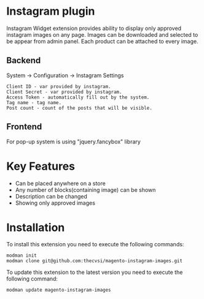 **Instagram plugin**
==
Instagram Widget extension provides ability to display only approved instagram images on any page. 
Images can be downloaded and selected to be appear from admin panel. Each product can be attached to every image.

**Backend**
--
System -> Configuration -> Instagram Settings

    Client ID - var provided by instagram.
    Client Secret - var provided by instagram.
    Access Token - automatically fill out by the system.
    Tag name - tag name.
    Post count - count of the posts that will be visible.

**Frontend**
--
For pop-up system is using "jquery.fancybox" library 

**Key Features**
==
* Can be placed anywhere on a store 
* Any number of blocks(containing image) can be shown
* Description can be changed
* Showing only approved images

**Installation**
==
To install this extension you need to execute the following commands:

    modman init
    modman clone git@github.com:thecvsi/magento-instagram-images.git

To update this extension to the latest version you need to execute the following command:

    modman update magento-instagram-images